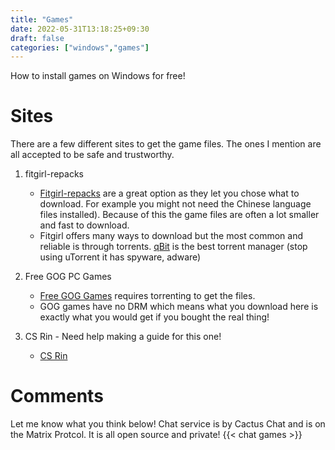 ```yaml
---
title: "Games"
date: 2022-05-31T13:18:25+09:30
draft: false
categories: ["windows","games"]
---
```


How to install games on Windows for free!

# Sites
There are a few different sites to get the game files. The ones I mention are all accepted to be safe and trustworthy.


1. fitgirl-repacks
    - [Fitgirl-repacks](https://fitgirl-repacks.site/) are a great option as they let you chose what to download. For example you might not need the Chinese language files installed). Because of this the game files are often a lot smaller and fast to download.
    - Fitgirl offers many ways to download but the most common and reliable is through torrents. [qBit](https://www.qbittorrent.org/) is the best torrent manager (stop using uTorrent it has spyware, adware)
2. Free GOG PC Games
    - [Free GOG Games](https://freegogpcgames.com/) requires torrenting to get the files.
    - GOG games have no DRM which means what you download here is exactly what you would get if you bought the real thing!

3. CS Rin - Need help making a guide for this one!
    - [CS Rin](https://cs.rin.ru/forum/)
    

# Comments
Let me know what you think below! Chat service is by Cactus Chat and is on the Matrix Protcol. It is all open source and private!
{{< chat games >}}
